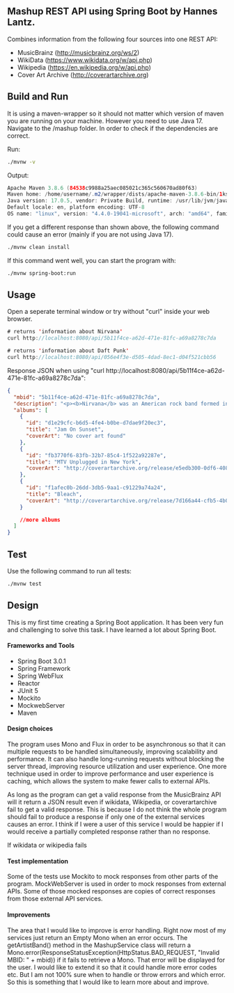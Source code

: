 ## Mashup REST API using Spring Boot by Hannes Lantz.

Combines information from the following four sources into one REST API:

* MusicBrainz (http://musicbrainz.org/ws/2)
* WikiData (https://www.wikidata.org/w/api.php)
* Wikipedia (https://en.wikipedia.org/w/api.php)
* Cover Art Archive (http://coverartarchive.org)

## Build and Run
It is using a maven-wrapper so it should not matter which version of maven you are running on your machine. However you need to use Java 17. Navigate to the /mashup folder. In order to check if the dependencies are correct.

Run:
```bash
./mvnw -v
```

Output:
```java
Apache Maven 3.8.6 (84538c9988a25aec085021c365c560670ad80f63)
Maven home: /home/username/.m2/wrapper/dists/apache-maven-3.8.6-bin/1ks0nkde5v1pk9vtc31i9d0lcd/apache-maven-3.8.6
Java version: 17.0.5, vendor: Private Build, runtime: /usr/lib/jvm/java-17-openjdk-amd64
Default locale: en, platform encoding: UTF-8
OS name: "linux", version: "4.4.0-19041-microsoft", arch: "amd64", family: "unix"
```
If you get a different response than shown above, the following command could cause an error (mainly if you are not using Java 17).

```bash
./mvnw clean install
```

If this command went well, you can start the program with:

```bash
./mvnw spring-boot:run
```

## Usage

Open a seperate terminal window or try without "curl" inside your web browser.
```java
# returns 'information about Nirvana'
curl http://localhost:8080/api/5b11f4ce-a62d-471e-81fc-a69a8278c7da

# returns 'information about Daft Punk'
curl http://localhost:8080/api/056e4f3e-d505-4dad-8ec1-d04f521cbb56
``` 

Response JSON when using "curl http://localhost:8080/api/5b11f4ce-a62d-471e-81fc-a69a8278c7da":
```json
{
  "mbid": "5b11f4ce-a62d-471e-81fc-a69a8278c7da",
  "description": "<p><b>Nirvana</b> was an American rock band formed in Aberdeen, Washington, in 1987. Founded by lead singer and guitarist Kurt Cobain and bassist Krist Novoselic, the band went through a succession of drummers, most notably Chad Channing, and then recruited Dave Grohl in 1990. Nirvana's success popularized alternative rock, and they were often referenced as the figurehead band of Generation X. Their music maintains a popular following and continues to influence modern rock culture.\n</p><p>In the late 1980s, Nirvana established itself as part of the Seattle grunge scene, releasing its first album, <i>Bleach</i>, for the independent record label Sub Pop in 1989. They developed a sound that relied on dynamic contrasts, often between quiet verses and loud, heavy choruses. After signing to major label DGC Records in 1991, Nirvana found unexpected mainstream success with \"Smells Like Teen Spirit\", the first single from their landmark second album <i>Nevermind</i> (1991). A cultural phenomenon of the 1990s, <i>Nevermind</i> was certified Diamond by the RIAA and is credited for ending the dominance of hair metal.</p><p>Characterized by their punk aesthetic, Nirvana's fusion of pop melodies with noise, combined with their themes of abjection and social alienation, brought them global popularity. Following extensive tours and the 1992 compilation album <i>Incesticide</i> and EP <i>Hormoaning</i>, the band released their highly anticipated third studio album, <i>In Utero</i> (1993). The album topped both the US and UK album charts, and was acclaimed by critics. Nirvana disbanded following Cobain's suicide in April 1994. Various posthumous releases have been overseen by Novoselic, Grohl, and Cobain's widow Courtney Love. The posthumous live album <i>MTV Unplugged in New York</i> (1994) won Best Alternative Music Performance at the 1996 Grammy Awards.\n</p><p>Nirvana is one of the best-selling bands of all time, having sold more than 75 million records worldwide. During their three years as a mainstream act, Nirvana received an American Music Award, Brit Award and Grammy Award, as well as seven MTV Video Music Awards and two NME Awards. They achieved five number-one hits on the <i>Billboard</i> Alternative Songs chart and four number-one albums on the <i>Billboard</i> 200. In 2004, <i>Rolling Stone</i> named Nirvana among the 100 greatest artists of all time. They were inducted into the Rock and Roll Hall of Fame in their first year of eligibility in 2014.\n</p>",
  "albums": [
    {
      "id": "d1e29cfc-b6d5-4fe4-b0be-d7dae9f20ec3",
      "title": "Jam On Sunset",
      "coverArt": "No cover art found"
    },
    {
      "id": "fb3770f6-83fb-32b7-85c4-1f522a92287e",
      "title": "MTV Unplugged in New York",
      "coverArt": "http://coverartarchive.org/release/e5edb300-0df6-4089-87ae-ab4bfd20b66d/5930727027.jpg"
    },
    {
      "id": "f1afec0b-26dd-3db5-9aa1-c91229a74a24",
      "title": "Bleach",
      "coverArt": "http://coverartarchive.org/release/7d166a44-cfb5-4b08-aacb-6863bbe677d6/1247101964.jpg"
    }

    //more albums
  ]
}
```

## Test

Use the following command to run all tests:

```bash
./mvnw test
```

## Design

This is my first time creating a Spring Boot application. It has been very fun and challenging to solve this task. I have learned a lot about Spring Boot.

#### Frameworks and Tools
 * Spring Boot 3.0.1
 * Spring Framework
 * Spring WebFlux 
 * Reactor
 * JUnit 5
 * Mockito
 * MockwebServer
 * Maven


#### Design choices  

The program uses Mono and Flux in order to be asynchronous so that it can multiple requests to be handled simultaneously, improving scalability and performance. It can also handle long-running requests without blocking the server thread, improving resource utilization and user experience. One more technique used in order to improve performance and user experience is caching, which allows the system to make fewer calls to external APIs.

As long as the program can get a valid response from the MusicBrainz API will it return a JSON result even if wikidata, Wikipedia, or coverartarchive fail to get a valid response. This is because I do not think the whole program should fail to produce a response if only one of the external services causes an error. I think if I were a user of this service I would be happier if I would receive a partially completed response rather than no response.  

If wikidata or wikipedia fails


#### Test implementation

Some of the tests use Mockito to mock responses from other parts of the program. MockWebServer is used in order to mock responses from external APIs. Some of those mocked responses are copies of correct responses from those external API services. 

#### Improvements

The area that I would like to improve is error handling. Right now most of my services just return an Empty Mono when an error occurs. The getArtistBand() method in the MashupService class will return a Mono.error(ResponseStatusException(HttpStatus.BAD_REQUEST, "Invalid MBID: " + mbid)) if it fails to retrieve a Mono<Artistband>. That error will be displayed for the user. I would like to extend it so that it could handle more error codes etc. But I am not 100% sure when to handle or throw errors and which error. So this is something that I would like to learn more about and improve.  

